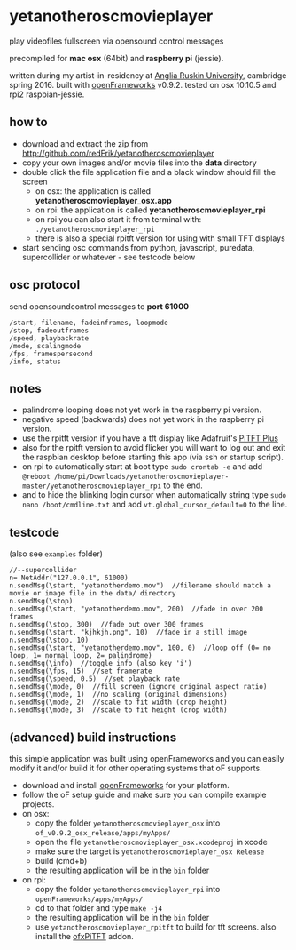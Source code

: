 # yetanotheroscmovieplayer
play videofiles fullscreen via opensound control messages

precompiled for **mac osx** (64bit) and **raspberry pi** (jessie).

written during my artist-in-residency at [Anglia Ruskin University](http://www.anglia.ac.uk/arts-law-and-social-sciences/department-of-music-and-performing-arts), cambridge spring 2016. built with [openFrameworks](http://openframeworks.cc) v0.9.2. tested on osx 10.10.5 and rpi2 raspbian-jessie.

how to
--

* download and extract the zip from http://github.com/redFrik/yetanotheroscmovieplayer
* copy your own images and/or movie files into the **data** directory
* double click the file application file and a black window should fill the screen
  * on osx: the application is called **yetanotheroscmovieplayer_osx.app**
  * on rpi: the application is called **yetanotheroscmovieplayer_rpi**
  * on rpi you can also start it from terminal with: `./yetanotheroscmovieplayer_rpi`
  * there is also a special rpitft version for using with small TFT displays
* start sending osc commands from python, javascript, puredata, supercollider or whatever - see testcode below

osc protocol
--

send opensoundcontrol messages to **port 61000**

```
/start, filename, fadeinframes, loopmode
/stop, fadeoutframes
/speed, playbackrate
/mode, scalingmode
/fps, framespersecond
/info, status
```

notes
--

* palindrome looping does not yet work in the raspberry pi version.
* negative speed (backwards) does not yet work in the raspberry pi version.
* use the rpitft version if you have a tft display like Adafruit's [PiTFT Plus](https://www.adafruit.com/products/2441)
* also for the rpitft version to avoid flicker you will want to log out and exit the raspbian desktop before starting this app (via ssh or startup script).
* on rpi to automatically start at boot type `sudo crontab -e` and add `@reboot /home/pi/Downloads/yetanotheroscmovieplayer-master/yetanotheroscmovieplayer_rpi` to the end.
* and to hide the blinking login cursor when automatically string type `sudo nano /boot/cmdline.txt` and add `vt.global_cursor_default=0` to the line.

testcode
--

(also see `examples` folder)

```
//--supercollider
n= NetAddr("127.0.0.1", 61000)
n.sendMsg(\start, "yetanotherdemo.mov")  //filename should match a movie or image file in the data/ directory
n.sendMsg(\stop)
n.sendMsg(\start, "yetanotherdemo.mov", 200)  //fade in over 200 frames
n.sendMsg(\stop, 300)  //fade out over 300 frames
n.sendMsg(\start, "kjhkjh.png", 10)  //fade in a still image
n.sendMsg(\stop, 10)
n.sendMsg(\start, "yetanotherdemo.mov", 100, 0)  //loop off (0= no loop, 1= normal loop, 2= palindrome)
n.sendMsg(\info)  //toggle info (also key 'i')
n.sendMsg(\fps, 15)  //set framerate
n.sendMsg(\speed, 0.5)  //set playback rate
n.sendMsg(\mode, 0)  //fill screen (ignore original aspect ratio)
n.sendMsg(\mode, 1)  //no scaling (original dimensions)
n.sendMsg(\mode, 2)  //scale to fit width (crop height)
n.sendMsg(\mode, 3)  //scale to fit height (crop width)
```

(advanced) build instructions
--
this simple application was built using openFrameworks and you can easily modify it and/or build it for other operating systems that oF supports.

* download and install [openFrameworks](http://openframeworks.cc/download/) for your platform.
* follow the oF setup guide and make sure you can compile example projects.
* on osx:
  * copy the folder `yetanotheroscmovieplayer_osx` into `of_v0.9.2_osx_release/apps/myApps/`
  * open the file `yetanotheroscmovieplayer_osx.xcodeproj` in xcode
  * make sure the target is `yetanotheroscmovieplayer_osx Release`
  * build (cmd+b)
  * the resulting application will be in the `bin` folder
* on rpi:
  * copy the folder `yetanotheroscmovieplayer_rpi` into `openFrameworks/apps/myApps/`
  * cd to that folder and type `make -j4`
  * the resulting application will be in the `bin` folder
  * use `yetanotheroscmovieplayer_rpitft` to build for tft screens. also install the [ofxPiTFT](http://github.com/patriciogonzalezvivo/ofxPiTFT) addon.
